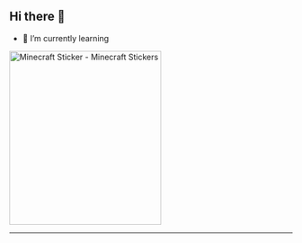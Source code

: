 ## Hi there 👋

 
- 🌱 I’m currently learning  


<img src="https://media.tenor.com/lDP4QgUYoDkAAAAi/minecraft.gif" width="270" height="309" alt="Minecraft Sticker - Minecraft Stickers" style="max-width: 525px; background-color: unset;"> </br>
---------          ---------------      -------------------     ---------------------     ------------------------         ------------------------  
